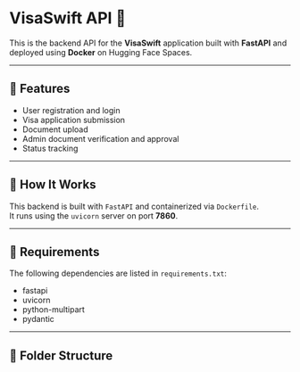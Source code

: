 # VisaSwift API 🛂

This is the backend API for the **VisaSwift** application built with **FastAPI** and deployed using **Docker** on Hugging Face Spaces.

---

## 🔧 Features

- User registration and login  
- Visa application submission  
- Document upload  
- Admin document verification and approval  
- Status tracking  

---

## 🚀 How It Works

This backend is built with `FastAPI` and containerized via `Dockerfile`.  
It runs using the `uvicorn` server on port **7860**.

---

## 🐳 Requirements

The following dependencies are listed in `requirements.txt`:

- fastapi  
- uvicorn  
- python-multipart  
- pydantic  

---

## 📁 Folder Structure

